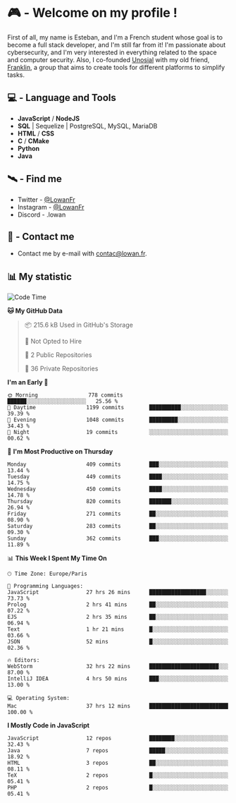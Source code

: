 # 🎮 - Welcome on my profile !
First of all, my name is Esteban, and I'm a French student whose goal is to become a full stack developer, and I'm still far from it!
I'm passionate about cybersecurity, and I'm very interested in everything related to the space and computer security.
Also, I co-founded [Unosial](https://github.com/Unosial) with my old friend, [Franklin](https://github.com/AbaFranklin/), a group that aims to create tools for different platforms to simplify tasks. 



## 💻 - Language and Tools
- **JavaScript** / **NodeJS**
- **SQL** | Sequelize | PostgreSQL, MySQL, MariaDB
- **HTML** / **CSS**
- **C** / **CMake**
- **Python**
- **Java**

## 🛰️ - Find me

 - Twitter - [@LowanFr](https://twitter.com/LowanFr/)
 - Instagram - [@LowanFr](https://instagram.com/LowanFr)
 - Discord -  .lowan
 
## 📡 - Contact me
 - Contact me by e-mail with [contac@lowan.fr](mailto:contact@lowan.fr).

## 📊 My statistic
<!--START_SECTION:waka-->
![Code Time](http://img.shields.io/badge/Code%20Time-1%2C093%20hrs%2023%20mins-blue)

**🐱 My GitHub Data** 

> 📦 215.6 kB Used in GitHub's Storage 
 > 
> 🚫 Not Opted to Hire
 > 
> 📜 2 Public Repositories 
 > 
> 🔑 36 Private Repositories 
 > 
**I'm an Early 🐤** 

```text
🌞 Morning                778 commits         ██████░░░░░░░░░░░░░░░░░░░   25.56 % 
🌆 Daytime                1199 commits        ██████████░░░░░░░░░░░░░░░   39.39 % 
🌃 Evening                1048 commits        █████████░░░░░░░░░░░░░░░░   34.43 % 
🌙 Night                  19 commits          ░░░░░░░░░░░░░░░░░░░░░░░░░   00.62 % 
```
📅 **I'm Most Productive on Thursday** 

```text
Monday                   409 commits         ███░░░░░░░░░░░░░░░░░░░░░░   13.44 % 
Tuesday                  449 commits         ████░░░░░░░░░░░░░░░░░░░░░   14.75 % 
Wednesday                450 commits         ████░░░░░░░░░░░░░░░░░░░░░   14.78 % 
Thursday                 820 commits         ███████░░░░░░░░░░░░░░░░░░   26.94 % 
Friday                   271 commits         ██░░░░░░░░░░░░░░░░░░░░░░░   08.90 % 
Saturday                 283 commits         ██░░░░░░░░░░░░░░░░░░░░░░░   09.30 % 
Sunday                   362 commits         ███░░░░░░░░░░░░░░░░░░░░░░   11.89 % 
```


📊 **This Week I Spent My Time On** 

```text
🕑︎ Time Zone: Europe/Paris

💬 Programming Languages: 
JavaScript               27 hrs 26 mins      ██████████████████░░░░░░░   73.73 % 
Prolog                   2 hrs 41 mins       ██░░░░░░░░░░░░░░░░░░░░░░░   07.22 % 
EJS                      2 hrs 35 mins       ██░░░░░░░░░░░░░░░░░░░░░░░   06.94 % 
Text                     1 hr 21 mins        █░░░░░░░░░░░░░░░░░░░░░░░░   03.66 % 
JSON                     52 mins             █░░░░░░░░░░░░░░░░░░░░░░░░   02.36 % 

🔥 Editors: 
WebStorm                 32 hrs 22 mins      ██████████████████████░░░   87.00 % 
IntelliJ IDEA            4 hrs 50 mins       ███░░░░░░░░░░░░░░░░░░░░░░   13.00 % 

💻 Operating System: 
Mac                      37 hrs 12 mins      █████████████████████████   100.00 % 
```

**I Mostly Code in JavaScript** 

```text
JavaScript               12 repos            ████████░░░░░░░░░░░░░░░░░   32.43 % 
Java                     7 repos             █████░░░░░░░░░░░░░░░░░░░░   18.92 % 
HTML                     3 repos             ██░░░░░░░░░░░░░░░░░░░░░░░   08.11 % 
TeX                      2 repos             █░░░░░░░░░░░░░░░░░░░░░░░░   05.41 % 
PHP                      2 repos             █░░░░░░░░░░░░░░░░░░░░░░░░   05.41 % 
```




<!--END_SECTION:waka-->
